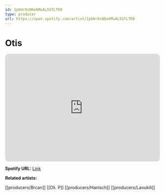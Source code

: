 ```yaml
---
id: 1pbHr0sN6e6MvAL5GTLTK0
type: producer
url: https://open.spotify.com/artist/1pbHr0sN6e6MvAL5GTLTK0
---
```

# Otis

<iframe style="border-radius:12px" src="https://open.spotify.com/embed/artist/1pbHr0sN6e6MvAL5GTLTK0" width="100%" height="352" frameBorder="0" allowfullscreen="" allow="autoplay; clipboard-write; encrypted-media; fullscreen; picture-in-picture" loading="lazy"></iframe>

**Spotify URL:** [Link](https://open.spotify.com/artist/1pbHr0sN6e6MvAL5GTLTK0)

**Related artists:**

[[producers/Brcan]]
[[Oli. P]]
[[producers/Hanisch]]
[[producers/Laoukili]]
